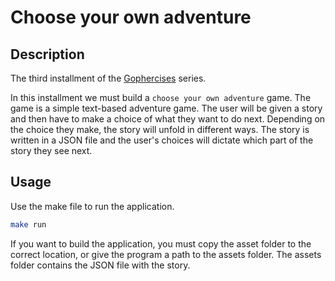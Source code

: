 # Choose your own adventure

## Description

The third installment of the [Gophercises](https://courses.calhoun.io/lessons/les_goph_06) series.

In this installment we must build a `choose your own adventure` game. The game is a simple
text-based adventure game. The user will be given a story and then have to make a choice
of what they want to do next. Depending on the choice they make, the story will unfold
in different ways. The story is written in a JSON file and the user's choices will dictate
which part of the story they see next.

## Usage

Use the make file to run the application.

```bash
make run
```

If you want to build the application, you must copy the asset folder to the correct location, or give
the program a path to the assets folder. The assets folder contains the JSON file with the story.
